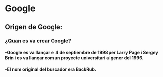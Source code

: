 # Google

## Origen de Google:

### ¿Quan es va crear Google?
#### -Google es va llançar el 4 de septiembre de 1998 per Larry Page i Sergey Brin i es va llançar com un proyecte universitari al gener del 1996.
#### -El nom original del buscador era BackRub.


